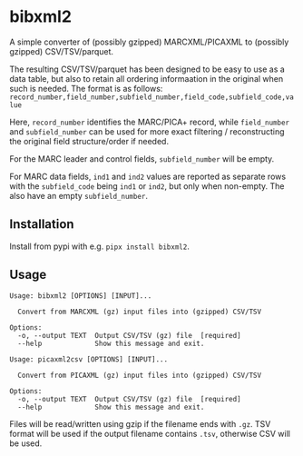 # bibxml2

A simple converter of (possibly gzipped) MARCXML/PICAXML to (possibly gzipped) CSV/TSV/parquet.

The resulting CSV/TSV/parquet has been designed to be easy to use as a data table, but also to retain all ordering informaation in the original when such is needed. The format is as follows:
`record_number,field_number,subfield_number,field_code,subfield_code,value`

Here, `record_number` identifies the MARC/PICA+ record, while `field_number` and `subfield_number` can be used for more exact filtering / reconstructing the original field structure/order if needed.

For the MARC leader and control fields, `subfield_number` will be empty.

For MARC data fields, `ind1` and `ind2` values are reported as separate rows with the `subfield_code` being `ind1` or `ind2`, but only when non-empty. The also have an empty `subfield_number`.

## Installation

Install from pypi with e.g. `pipx install bibxml2`.

## Usage

```
Usage: bibxml2 [OPTIONS] [INPUT]...

  Convert from MARCXML (gz) input files into (gzipped) CSV/TSV

Options:
  -o, --output TEXT  Output CSV/TSV (gz) file  [required]
  --help             Show this message and exit.
```

```
Usage: picaxml2csv [OPTIONS] [INPUT]...

  Convert from PICAXML (gz) input files into (gzipped) CSV/TSV

Options:
  -o, --output TEXT  Output CSV/TSV (gz) file  [required]
  --help             Show this message and exit.
```

Files will be read/written using gzip if the filename ends with `.gz`. TSV format will be used if the output filename contains `.tsv`, otherwise CSV will be used.
